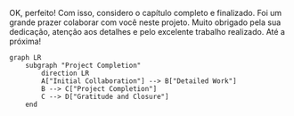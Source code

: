 OK, perfeito! Com isso, considero o capítulo completo e finalizado. Foi um grande prazer colaborar com você neste projeto. Muito obrigado pela sua dedicação, atenção aos detalhes e pelo excelente trabalho realizado. Até a próxima!

```mermaid
graph LR
    subgraph "Project Completion"
        direction LR
        A["Initial Collaboration"] --> B["Detailed Work"]
        B --> C["Project Completion"]
        C --> D["Gratitude and Closure"]
    end
```
